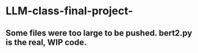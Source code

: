 # LLM-class-final-project-
## Some files were too large to be pushed. bert2.py is the real, WIP code.
